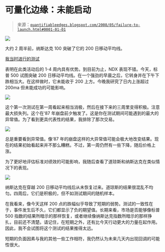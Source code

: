 <!--yml

类别：未分类

日期：2024-05-18 08:17:14

-->

# 可量化边缘：未能启动

> 来源：[`quantifiableedges.blogspot.com/2008/05/failure-to-launch.html#0001-01-01`](http://quantifiableedges.blogspot.com/2008/05/failure-to-launch.html#0001-01-01)

![](https://blogger.googleusercontent.com/img/b/R29vZ2xl/AVvXsEiwiMGURVN1-vr_eMNSMFrcCZBiVBXJF3gAM1dixUil11XRFzi0rTvm53qHbBqEr6_uOi9p-l6RaSq-nF-7SPrAykMCnkCyeAtLI6D9WNGIJl5-eZimjrwln4rjmzWfomXTg2_Rd5clmuw/s1600-h/2008-05-20+failure+to+launch.jpg)

大约 2 周半前，纳斯达克 100 突破了它的 200 日移动平均线。

[我当时进行的测试](http://quantifiableedges.blogspot.com/2008/05/200ma-cross.html)

表明在此类活动后的 1-4 周内具有优势。到目前为止，NDX 表现不错。今天，标普 500 试图突破 200 日移动平均线。在一个强劲的早晨之后，它转身并在下午下跌相当大。在这样做时，它未能收于 200 上方。今晚我研究了日内上涨超过 200ma 但未能成功的可能影响。

![](https://blogger.googleusercontent.com/img/b/R29vZ2xl/AVvXsEjbukW4QtJH2oTYpIBHbIfLQ4yD_iaiLbISw6zCov-4zWjaU8wnSix1m_bYmzgv7Rcs-tOkAgn1zRjlwoH01Z8xS4ly0_MJB1rzYqlyqLlkVj7k9jBw2hnZA27-fbKaAlK7aELGLktaOPw/s1600-h/2008-5-20+SPX+200+failure.PNG)

这个第一次测试在第一周看起来相当消极，然后在接下来的三周里变得积极。注意最大损失列。这个在‘87 年崩盘前夕触发了。这是你在测试期间可能遇到的最大的异常值。为了看到更具代表性的结果，我排除了那次交易。

![](https://blogger.googleusercontent.com/img/b/R29vZ2xl/AVvXsEgbMohNEWRzWZqGK5Z3I2s28hBY0qCdCvXzQN8U4KiCSqMw7F3maPWXz-faIrVD-bCdC0TBp5psaelgRImbbIA2DrZrEtEHauzld3DCmXepty8lNokPrgrV64qDUsVjiuB9jy7Tb4PAJW0/s1600-h/2008-5-20+SPX+200+failure+x87.PNG)

总是重要看到异常值。像‘87 年的崩盘这样的大异常值可能会极大地改变结果。现在的结果初始看起来并不那么糟糕。不过，第一周仍然有一些下降，随后价格上涨。

为了更好地评估标准对绩效的可能影响，我随后查看了道琼斯和纳斯达克在类似情况下的表现。

![](https://blogger.googleusercontent.com/img/b/R29vZ2xl/AVvXsEh2fDpTgsGm3cwdWtvL4LIh9h1RSPzpsr9Fjg6wZF3lNUoCMpGSR8sgMxteD9__iZ1CTnqRvsHnpEyBQV6iOym8FQtNWhMIWFvLgo22hm9c4KEf7VppWfTPYAnLnZLQXRzVO9bSIA1zBgo/s1600-h/2008-5-20+200+failure+Nas+DJ.PNG)

纳斯达克在穿越 200 日移动平均线后从未恢复过来。道琼斯的结果很混乱不均匀。四周后，它们是积极的，但不如测试期间的随机样本。

在我看来，像今天这样 200 点的跌幅似乎导致了短期的弱势。测试的一致性在于，事件发生后不久，它们都显示了负的期望值。长期来看，市场是否能够像标普 500 指数的结果所暗示的那样恢复，或者继续像纳斯达克指数所暗示的那样挣扎，目前还不清楚。请记住，在短期之外，还有比今天行动更大的力量在起作用。因此，我不会试图将这个测试的结果推得太远。

短期的负面因素与我的其他一些工作相符，我仍然认为未来几天内出现回调的可能性很大。
